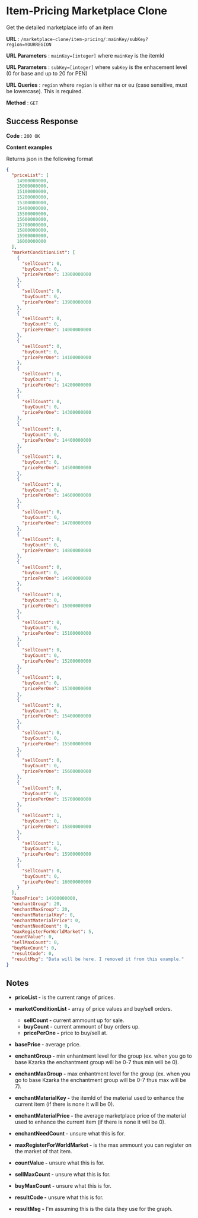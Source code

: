 # Item-Pricing Marketplace Clone

Get the detailed marketplace info of an item

**URL** : `/marketplace-clone/item-pricing/:mainKey/subKey?region=YOURREGION`

**URL Parameters** : `mainKey=[integer]` where `mainKey` is the itemId

**URL Parameters** : `subKey=[integer]` where `subKey` is the enhacement level (0 for base and up to 20 for PEN)

**URL Queries** : `region` where `region` is either na or eu (case sensitive, must be lowercase). This is required.

**Method** : `GET`

## Success Response

**Code** : `200 OK`

**Content examples**

Returns json in the following format

```json
{
  "priceList": [
    14900000000,
    15000000000,
    15100000000,
    15200000000,
    15300000000,
    15400000000,
    15500000000,
    15600000000,
    15700000000,
    15800000000,
    15900000000,
    16000000000
  ],
  "marketConditionList": [
    {
      "sellCount": 0,
      "buyCount": 0,
      "pricePerOne": 13800000000
    },
    {
      "sellCount": 0,
      "buyCount": 0,
      "pricePerOne": 13900000000
    },
    {
      "sellCount": 0,
      "buyCount": 0,
      "pricePerOne": 14000000000
    },
    {
      "sellCount": 0,
      "buyCount": 0,
      "pricePerOne": 14100000000
    },
    {
      "sellCount": 0,
      "buyCount": 1,
      "pricePerOne": 14200000000
    },
    {
      "sellCount": 0,
      "buyCount": 0,
      "pricePerOne": 14300000000
    },
    {
      "sellCount": 0,
      "buyCount": 0,
      "pricePerOne": 14400000000
    },
    {
      "sellCount": 0,
      "buyCount": 0,
      "pricePerOne": 14500000000
    },
    {
      "sellCount": 0,
      "buyCount": 0,
      "pricePerOne": 14600000000
    },
    {
      "sellCount": 0,
      "buyCount": 0,
      "pricePerOne": 14700000000
    },
    {
      "sellCount": 0,
      "buyCount": 0,
      "pricePerOne": 14800000000
    },
    {
      "sellCount": 0,
      "buyCount": 0,
      "pricePerOne": 14900000000
    },
    {
      "sellCount": 0,
      "buyCount": 0,
      "pricePerOne": 15000000000
    },
    {
      "sellCount": 0,
      "buyCount": 0,
      "pricePerOne": 15100000000
    },
    {
      "sellCount": 0,
      "buyCount": 0,
      "pricePerOne": 15200000000
    },
    {
      "sellCount": 0,
      "buyCount": 0,
      "pricePerOne": 15300000000
    },
    {
      "sellCount": 0,
      "buyCount": 0,
      "pricePerOne": 15400000000
    },
    {
      "sellCount": 0,
      "buyCount": 0,
      "pricePerOne": 15500000000
    },
    {
      "sellCount": 0,
      "buyCount": 0,
      "pricePerOne": 15600000000
    },
    {
      "sellCount": 0,
      "buyCount": 0,
      "pricePerOne": 15700000000
    },
    {
      "sellCount": 1,
      "buyCount": 0,
      "pricePerOne": 15800000000
    },
    {
      "sellCount": 1,
      "buyCount": 0,
      "pricePerOne": 15900000000
    },
    {
      "sellCount": 0,
      "buyCount": 0,
      "pricePerOne": 16000000000
    }
  ],
  "basePrice": 14900000000,
  "enchantGroup": 20,
  "enchantMaxGroup": 20,
  "enchantMaterialKey": 0,
  "enchantMaterialPrice": 0,
  "enchantNeedCount": 0,
  "maxRegisterForWorldMarket": 5,
  "countValue": 0,
  "sellMaxCount": 0,
  "buyMaxCount": 0,
  "resultCode": 0,
  "resultMsg": "Data will be here. I removed it from this example."
}
```

## Notes

- **priceList -** is the current range of prices.

- **marketConditionList -** array of price values and buy/sell orders.

  - **sellCount -** current ammount up for sale.
  - **buyCount -** current ammount of buy orders up.
  - **pricePerOne -** price to buy/sell at.

- **basePrice -** average price.

- **enchantGroup -** min enhantment level for the group (ex. when you go to base Kzarka the enchantment group will be 0-7 thus min will be 0).

- **enchantMaxGroup -** max enhantment level for the group (ex. when you go to base Kzarka the enchantment group will be 0-7 thus max will be 7).

- **enchantMaterialKey -** the itemId of the material used to enhance the current item (if there is none it will be 0).

- **enchantMaterialPrice -** the average marketplace price of the material used to enhance the current item (if there is none it will be 0).

- **enchantNeedCount -** unsure what this is for.

- **maxRegisterForWorldMarket -** is the max ammount you can register on the market of that item.

- **countValue -** unsure what this is for.

- **sellMaxCount -** unsure what this is for.

- **buyMaxCount -** unsure what this is for.

- **resultCode -** unsure what this is for.

- **resultMsg -** I'm assuming this is the data they use for the graph.
